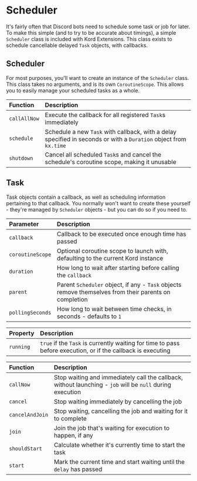 # Scheduler

It's fairly often that Discord bots need to schedule some task or job for later. To make this simple (and to try to be
accurate about timings), a simple `Scheduler` class is included with Kord Extensions. This class exists to schedule
cancellable delayed `Task` objects, with callbacks.

## Scheduler

For most purposes, you'll want to create an instance of the `Scheduler` class. This class takes no arguments, and is
its own `CoroutineScope`. This allows you to easily manage your scheduled tasks as a whole.


Function     | Description
:----------- | :----------
`callAllNow` | Execute the callback for all registered `Task`s immediately
`schedule`   | Schedule a new `Task` with callback, with a delay specified in seconds or with a `Duration` object from `kx.time`
`shutdown`   | Cancel all scheduled `Task`s and cancel the schedule's coroutine scope, making it unusable

## Task

Task objects contain a callback, as well as scheduling information pertaining to that callback. You normally won't want
to create these yourself - they're managed by `Scheduler` objects - but you can do so if you need to.

Parameter        | Description
:--------------- | :----------
`callback`       | Callback to be executed once enough time has passed
`coroutineScope` | Optional coroutine scope to launch with, defaulting to the current Kord instance
`duration`       | How long to wait after starting before calling the `callback`
`parent`         | Parent `Scheduler` object, if any - `Task` objects remove themselves from their parents on completion
`pollingSeconds` | How long to wait between time checks, in seconds - defaults to `1`

Property         | Description
:--------------- | :----------
`running`        | `true` if the `Task` is currently waiting for time to pass before execution, or if the callback is executing

Function         | Description
:--------------- | :----------
`callNow`        | Stop waiting and immediately call the callback, without launching - `job` will be `null` during execution
`cancel`         | Stop waiting immediately by cancelling the job
`cancelAndJoin`  | Stop waiting, cancelling the job and waiting for it to complete
`join`           | Join the job that's waiting for execution to happen, if any
`shouldStart`    | Calculate whether it's currently time to start the task
`start`          | Mark the current time and start waiting until the `delay` has passed
